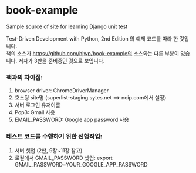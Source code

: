 # book-example
Sample source of site for learning Django unit test

Test-Driven Development with Python, 2nd Edition 의 예제 코드를 따라 한 것입니다.  
책의 소스가 https://github.com/hjwp/book-example의 소스와는 다른 부분이 있습니다.
저자가 3판을 준비중인 것으로 보입니다.  
 

### 책과의 차이점:
1. browser driver: ChromeDriverManager
2. 호스팅 site명 (superlist-staging.sytes.net ==> noip.com에서 설정) 
3. 서버 로그인 유저이름
4. Pop3: Gmail 사용
5. EMAIL_PASSWORD: Google app password 사용

### 테스트 코드를 수행하기 위한 선행작업:
1. 서버 셋업 (2판, 9장~11장 참고)
2. 로컬에서 GMAIL_PASSWORD 셋업: export GMAIL_PASSWORD=YOUR_GOOGLE_APP_PASSWORD
